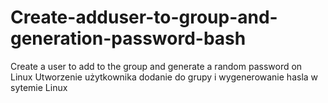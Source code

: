 # Create-adduser-to-group-and-generation-password-bash

Create a user to add to the group and generate a random password on Linux
Utworzenie użytkownika dodanie do grupy i wygenerowanie hasla w sytemie Linux 

